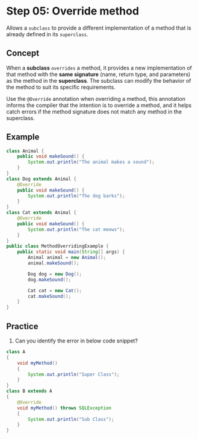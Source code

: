 # Step 05: Override method
Allows a `subclass` to provide a different implementation of a method that is already defined in its `superclass`.

## Concept
When a **subclass** `overrides` a method, it provides a new implementation of that method with the **same signature** (name, return type, and parameters) as the method in the **superclass**. The subclass can modify the behavior of the method to suit its specific requirements.

Use the `@Override` annotation when overriding a method, this annotation informs the compiler that the intention is to override a method, and it helps catch errors if the method signature does not match any method in the superclass.
## Example
```java
class Animal {
    public void makeSound() {
        System.out.println("The animal makes a sound");
    }
}
class Dog extends Animal {
    @Override
    public void makeSound() {
        System.out.println("The dog barks");
    }
}
class Cat extends Animal {
    @Override
    public void makeSound() {
        System.out.println("The cat meows");
    }
}
public class MethodOverridingExample {
    public static void main(String[] args) {
        Animal animal = new Animal();
        animal.makeSound(); 

        Dog dog = new Dog();
        dog.makeSound(); 

        Cat cat = new Cat();
        cat.makeSound(); 
    }
}
```

## Practice
1. Can you identify the error in below code snippet?
```java
class A
{
    void myMethod()
    {
        System.out.println("Super Class");
    }
} 
class B extends A
{
    @Override
    void myMethod() throws SQLException
    {
        System.out.println("Sub Class");
    }
}
